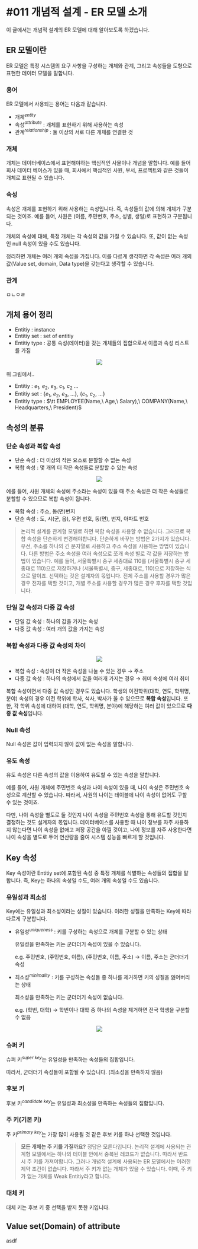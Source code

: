 # #011 개념적 설계 - ER 모델 소개

이 글에서는 개념적 설계의 ER 모델에 대해 알아보도록 하겠습니다.

## ER 모델이란

ER 모델은 특정 시스템의 요구 사항을 구성하는 개체와 관계, 그리고 속성들을 도형으로 표현한 데이터 모델을 말합니다.

### 용어

ER 모델에서 사용되는 용어는 다음과 같습니다.

- 개체$^{entity}$
- 속성$^{attribute}$ : 개체를 표현하기 위해 사용하는 속성
- 관계$^{relationship}$ : 둘 이상의 서로 다른 개체를 연결한 것

### 개체

개체는 데이터베이스에서 표현해야하는 핵심적인 사물이나 개념을 말합니다. 예를 들어 회사 데이터 베이스가 있을 때, 회사에서 핵심적인 사원, 부서, 프로젝트와 같은 것들이 개체로 표현될 수 있습니다.

### 속성

속성은 개체를 표현하기 위해 사용하는 속성입니다. 즉, 속성들의 값에 의해 개체가 구분되는 것이죠. 예를 들어, 사원은 (이름, 주민번호, 주소, 성별, 생일)로 표현하고 구분됩니다. 

개체의 속성에 대해, 특정 개체는 각 속성의 값을 가질 수 있습니다. 또, 값이 없는 속성인 null 속성이 있을 수도 있습니다.

정리하면 개체는 여러 개의 속성을 가집니다. 이를 다르게 생각하면 각 속성은 여러 개의 값(Value set, domain, Data type)을 갖는다고 생각할 수 있습니다.

### 관계

ㅁㄴㅇㄹ

## 개체 용어 정리

- Entitiy : instance
- Entitiy set : set of entitiy
- Entitiy type : 공통 속성(데이터)을 갖는 개체들의 집합으로서 이름과 속성 리스트를 가짐

<p align="center"><img src="../../images/데이터베이스/%23011%20%EA%B0%9C%EB%85%90%EC%A0%81%20%EC%84%A4%EA%B3%84%20-%20ER%20%EB%AA%A8%EB%8D%B8%20%EC%86%8C%EA%B0%9C/Untitled.png"></p>

위 그림에서..

- Entitiy : $e_1,\ e_2,\ e_3,\ c_1,\ c_2\ ...$
- Entitiy set : $\{e_1,\ e_2,\ e_3,\ ...\},\ \{c_1,\ c_2,\ ...\}$
- Entitiy type : $\tt EMPLOYEE(Name,\ Age,\ Salary),\ COMPANY(Name,\ Headquarters,\ President)$

## 속성의 분류

### 단순 속성과 복합 속성

- 단순 속성 : 더 이상의 작은 요소로 분할할 수 없는 속성
- 복합 속성 : 몇 개의 더 작은 속성들로 분할할 수 있는 속성

<p align="center"><img src="../../images/데이터베이스/%23011%20%EA%B0%9C%EB%85%90%EC%A0%81%20%EC%84%A4%EA%B3%84%20-%20ER%20%EB%AA%A8%EB%8D%B8%20%EC%86%8C%EA%B0%9C/Untitled%201.png"></p>

예를 들어, 사원 개체의 속성에 주소라는 속성이 있을 때 주소 속성은 더 작은 속성들로 분할할 수 있으므로 복합 속성이 됩니다.

- 복합 속성 : 주소, 동(면)번지
- 단순 속성 : 도, 시(군, 읍), 우편 번호, 동(면), 번지, 아파트 번호

> 논리적 설계를 관계형 모델로 하면 복합 속성을 사용할 수 없습니다. 그러므로 복합 속성을 단순하게 변경해야합니다. 단순하게 바꾸는 방법은 2가지가 있습니다. 우선, 주소를 하나의 긴 문자열로 사용하고 주소 속성을 사용하는 방법이 있습니다. 다른 방법은 주소 속성을 여러 속성으로 쪼개 속성 별로 각 값을 저장하는 방법이 있습니다. 예를 들어, 서울특별시 중구 세종대로 110를 (서울특별시 중구 세종대로 110)으로 저장하거나 (서울특별시, 중구, 세종대로, 110)으로 저장하는 식으로 말이죠. 선택하는 것은 설계자의 몫입니다. 전체 주소를 사용할 경우가 많은 경우 전자를 택할 것이고, 개별 주소를 사용할 경우가 많은 경우 후자를 택할 것입니다.
> 

### 단일 값 속성과 다중 값 속성

- 단일 값 속성 : 하나의 값을 가지는 속성
- 다중 값 속성 : 여러 개의 값을 가지는 속성

### 복합 속성과 다중 값 속성의 차이

<p align="center"><img src="../../images/데이터베이스/%23011%20%EA%B0%9C%EB%85%90%EC%A0%81%20%EC%84%A4%EA%B3%84%20-%20ER%20%EB%AA%A8%EB%8D%B8%20%EC%86%8C%EA%B0%9C/Untitled%202.png"></p>

- 복합 속성 : 속성이 더 작은 속성을 나눌 수 있는 경우 → 주소
- 다중 값 속성 : 하나의 속성에서 값을 여러개 가지는 경우 → 취미 속성에 여러 취미

복합 속성이면서 다중 값 속성인 경우도 있습니다. 학생의 이전학위(대학, 연도, 학위명, 분야) 속성의 경우 이전 학위에 학사, 석사, 박사가 올 수 있으므로 **복합 속성**입니다. 또한, 각 학위 속성에 대하여 (대학, 연도, 학위명, 분야)에 해당하는 여러 값이 있으므로 **다중 값 속성**입니다.

### Null 속성

Null 속성은 값이 입력되지 않아 값이 없는 속성을 말합니다.

### 유도 속성

유도 속성은 다른 속성의 값을 이용하여 유도할 수 있는 속성을 말합니다. 

예를 들어, 사원 개체에 주민번호 속성과 나이 속성이 있을 때, 나이 속성은 주민번호 속성으로 계산할 수 있습니다. 따라서, 사원의 나이는 테이블에 나이 속성이 없어도 구할 수 있는 것이죠.

다만, 나이 속성을 별도로 둘 것인지 나이 속성을 주민번호 속성을 통해 유도할 것인지 결정하는 것도 설계자의 몫입니다. 데이터베이스를 사용할 때 나이 정보를 자주 사용하지 않는다면 나이 속성을 없애고 저장 공간을 아낄 것이고, 나이 정보를 자주 사용한다면 나이 속성을 별도로 두어 연산량을 줄여 시스템 성능을 빠르게 할 것입니다.

## Key 속성

Key 속성이란 Entitiy set에 포함된 속성 중 특정 개체를 식별하는 속성들의 집합을 말합니다. 즉, Key는 하나의 속성일 수도, 여러 개의 속성일 수도 있습니다.

### 유일성과 최소성

Key에는 유일성과 최소성이라는 성질이 있습니다. 이러한 성질을 만족하는 Key에 따라 다르게 구분합니다.

- 유일성$^{uniqueness}$ : 키를 구성하는 속성으로 개체를 구분할 수 있는 상태
    
    유일성을 만족하는 키는 군더더기 속성이 있을 수 있습니다.
    
    e.g. 주민번호, (주민번호, 이름), (주민번호, 이름, 주소) → 이름, 주소는 군더더기 속성
    
- 최소성$^{minimality}$ : 키를 구성하는 속성들 중 하나를 제거하면 키의 성질을 잃어버리는 상태
    
    최소성을 만족하는 키는 군더더기 속성이 없습니다.
    
    e.g. (학번, 대학) → 학번이나 대학 중 하나의 속성을 제거하면 전국 학생을 구분할 수 없음
    

<p align="center"><img src="../../images/데이터베이스/%23011%20%EA%B0%9C%EB%85%90%EC%A0%81%20%EC%84%A4%EA%B3%84%20-%20ER%20%EB%AA%A8%EB%8D%B8%20%EC%86%8C%EA%B0%9C/Untitled%203.png"></p>

### 슈퍼 키

슈퍼 키$^{super\ key}$는 유일성을 만족하는 속성들의 집합입니다. 

따라서, 군더더기 속성들이 포함될 수 있습니다. (최소성을 만족하지 않음)

### 후보 키

후보 키$^{candidate\ key}$는 유일성과 최소성을 만족하는 속성들의 집합입니다.

### 주 키(기본 키)

주 키$^{primary\ key}$는 가장 많이 사용될 것 같은 후보 키를 하나 선택한 것입니다.

> **모든 개체는 주 키를 가질까요?** 정답은 모른다입니다. 논리적 설계에 사용되는 관계형 모델에서는 하나의 테이블 안에서 중복된 레코드가 없습니다. 따라서 반드시 주 키를 가져야합니다. 그러나 개념적 설계에 사용되는 ER 모델에서는 이러한 제약 조건이 없습니다. 따라서 주 키가 없는 개체가 있을 수 있습니다. 이때, 주 키가 없는 개체를 Weak Entitiy라고 합니다.
> 

### 대체 키

대체 키는 후보 키 중 선택을 받지 못한 키입니다.

## Value set(Domain) of attribute

asdf